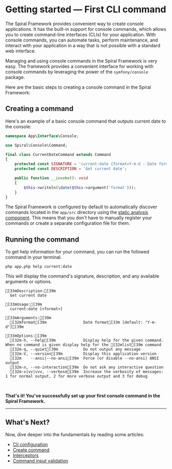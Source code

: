 # Getting started — First CLI command

The Spiral Framework provides convenient way to create console applications. It has the built-in support for console
commands, which allows you to create command-line interfaces (CLIs) for your application. With console commands, you can
automate tasks, perform maintenance, and interact with your application in a way that is not possible with a standard
web interface.

Managing and using console commands in the Spiral Framework is very easy. The framework provides a convenient interface
for working with console commands by leveraging the power of the `symfony/console` package.

Here are the basic steps to creating a console command in the Spiral Framework:

## Creating a command

Here's an example of a basic console command that outputs current date to the console:

```php app/src/App/Interface/Console/CurrentDateCommand.php
namespace App\Interface\Console;

use Spiral\Console\Command;

final class CurrentDateCommand extends Command
{
    protected const SIGNATURE = 'current:date {format=Y-m-d : Date format}';
    protected const DESCRIPTION = 'Get current date';

    public function __invoke(): void
    {
        $this->writeln(\date($this->argument('format')));
    }
}
```

The Spiral Framework is configured by default to automatically discover commands located in the `app/src` directory
using the [static analysis component](../advanced/tokenizer.md). This means that you don't have to manually register
your commands or create a separate configuration file for them.

## Running the command

To get help information for your command, you can run the followed command in your terminal.

```terminal
php app.php help current:date
```

This will display the command's signature, description, and any available arguments or options.

```output
[33mDescription:[39m
  Get current date

[33mUsage:[39m
  current:date [<format>]

[33mArguments:[39m
  [32mformat[39m                Date format[33m [default: "Y-m-d"][39m

[33mOptions:[39m
  [32m-h, --help[39m            Display help for the given command. When no command is given display help for the [32mlist[39m command
  [32m-q, --quiet[39m           Do not output any message
  [32m-V, --version[39m         Display this application version
  [32m    --ansi|--no-ansi[39m  Force (or disable --no-ansi) ANSI output
  [32m-n, --no-interaction[39m  Do not ask any interactive question
  [32m-v|vv|vvv, --verbose[39m  Increase the verbosity of messages: 1 for normal output, 2 for more verbose output and 3 for debug
```

<br>

**That's it! You've successfully set up your first console command in the Spiral Framework.**

<hr>

## What's Next?

Now, dive deeper into the fundamentals by reading some articles:

* [Cli configuration](../console/configuration.md)
* [Create command](../console/commands.md)
* [Interceptors](../console/interceptors.md)
* [Command input validation](../cookbook/console-validation.md)